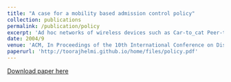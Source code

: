 ```yaml
---
title: "A case for a mobility based admission control policy"
collection: publications
permalink: /publication/policy
excerpt: 'Ad hoc networks of wireless devices such as Car-to_cat Peer-to-Peer Networks (C2P2) are an emerging technology. Entertainment applications that manipulate continuous media, audio and video clips. push the limits of these networks due to their stringent requirements. These challenges are magnified by environmental characteristics such as dynamic wireless network connections, mobility, multi-hop nature of network connections, mobility, multi-hop  nature of the network and the possible lack of fixed infrastructure. In these networks, an intelligent admission control policy enhances Quality of Service (QoS) observed by the users of the system. This paper makes the case for a decentralized Mobility based ADmission Control (MADC) policy. We develop QoS utility models to quantify the performance of the policy with an environment that employs no admission control. Obtained results show conclusively that MADC provides orders of magnitude improvement when compare with no admission control.'
date: 2004/9
venue: 'ACM, In Proceedings of the 10th International Conference on Distributed Multimedia Systems'
paperurl: 'http://toorajhelmi.github.io/home/files/policy.pdf'
---
```


[Download paper here](http://toorajhelmi.github.io/home/files/policy.pdf)
